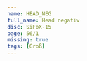 ```yaml
---
name: HEAD_NEG
full_name: Head negativ
disc: SiFoX-15
page: 56/1
missing: true
tags: [Groß]
---
```

